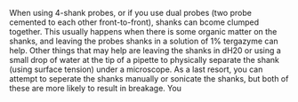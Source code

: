 When using 4-shank probes, or if you use dual probes (two probe cemented to each other front-to-front), shanks can bcome clumped together. 
This usually happens when there is some organic matter on the shanks, and leaving the probes shanks in a solution of 1% tergazyme can help. 
Other things that may help are leaving the shanks in dH20 or using a small drop of water at the tip of a pipette to physically separate 
the shank (using surface tension) under a microscope. As a last resort, you can attempt to seperate the shanks manually or sonicate the shanks, but both of these are more likely to result in breakage. You
